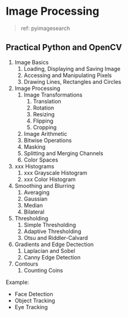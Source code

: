 # Image Processing

> ref: pyimagesearch 

## Practical Python and OpenCV
1. Image Basics
    1. Loading, Displaying and Saving Image
    2. Accessing and Manipulating Pixels
    3. Drawing Lines, Rectangles and Circles
2. Image Processing
    1. Image Transformations
        1. Translation
        2. Rotation
        3. Resizing
        4. Flipping
        5. Cropping
    2. Image Arithmetic
    3. Bitwise Operations
    4. Masking
    5. Splitting and Merging Channels
    6. Color Spaces
3. xxx Histograms
    1. xxx Grayscale Histogram
    2. xxx Color Histogram
4. Smoothing and Blurring
    1. Averaging
    2. Gaussian
    3. Median
    4. Bilateral
5. Thresholding
    1. Simple Thresholding
    2. Adaptive Thresholding
    3. Otsu and Riddler-Calvard
6. Gradients and Edge Dectection
    1. Laplacian and Sobel
    2. Canny Edge Detection
7. Contours
    1. Counting Coins

Example:
* Face Detection
* Object Tracking
* Eye Tracking
